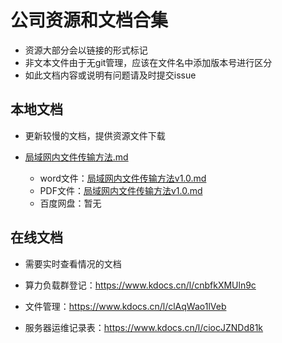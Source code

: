 # 公司资源和文档合集

- 资源大部分会以链接的形式标记
- 非文本文件由于无git管理，应该在文件名中添加版本号进行区分
- 如此文档内容或说明有问题请及时提交issue

## 本地文档

- 更新较慢的文档，提供资源文件下载

- [局域网内文件传输方法.md](局域网内文件传输方法.md)
  - word文件：[局域网内文件传输方法v1.0.md](局域网内文件传输v1.0.md)
  - PDF文件：[局域网内文件传输方法v1.0.md](局域网内文件传输v1.0.md)
  - 百度网盘：暂无

## 在线文档

- 需要实时查看情况的文档

- 算力负载群登记：https://www.kdocs.cn/l/cnbfkXMUln9c
- 文件管理：https://www.kdocs.cn/l/clAqWao1lVeb
- 服务器运维记录表：https://www.kdocs.cn/l/ciocJZNDd81k
